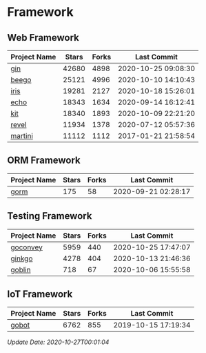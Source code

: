 # Framework

## Web Framework
| Project Name | Stars | Forks | Last Commit |
| ------------ | ----- | ----- | ----------- |
| [gin](https://github.com/gin-gonic/gin) | 42680 | 4898 | 2020-10-25 09:08:30 |
| [beego](https://github.com/astaxie/beego) | 25121 | 4996 | 2020-10-10 14:10:43 |
| [iris](https://github.com/kataras/iris) | 19281 | 2127 | 2020-10-18 15:26:01 |
| [echo](https://github.com/labstack/echo) | 18343 | 1634 | 2020-09-14 16:12:41 |
| [kit](https://github.com/go-kit/kit) | 18340 | 1893 | 2020-10-09 22:21:20 |
| [revel](https://github.com/revel/revel) | 11934 | 1378 | 2020-07-12 05:57:36 |
| [martini](https://github.com/go-martini/martini) | 11112 | 1112 | 2017-01-21 21:58:54 |

## ORM Framework
| Project Name | Stars | Forks | Last Commit |
| ------------ | ----- | ----- | ----------- |
| [gorm](https://github.com/jinzhu/gorm) | 175 | 58 | 2020-09-21 02:28:17 |

## Testing Framework
| Project Name | Stars | Forks | Last Commit |
| ------------ | ----- | ----- | ----------- |
| [goconvey](https://github.com/smartystreets/goconvey) | 5959 | 440 | 2020-10-25 17:47:07 |
| [ginkgo](https://github.com/onsi/ginkgo) | 4278 | 404 | 2020-10-13 21:46:36 |
| [goblin](https://github.com/franela/goblin) | 718 | 67 | 2020-10-06 15:55:58 |

## IoT Framework
| Project Name | Stars | Forks | Last Commit |
| ------------ | ----- | ----- | ----------- |
| [gobot](https://github.com/hybridgroup/gobot) | 6762 | 855 | 2019-10-15 17:19:34 |

*Update Date: 2020-10-27T00:01:04*